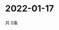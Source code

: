 # 2022-01-17
  共 0条

  <!-- BEGIN -->
  <!-- 最后更新时间Mon Jan 17 2022 17:16:49 GMT+0000 (Coordinated Universal Time) -->
  
  <!-- END -->
  
  